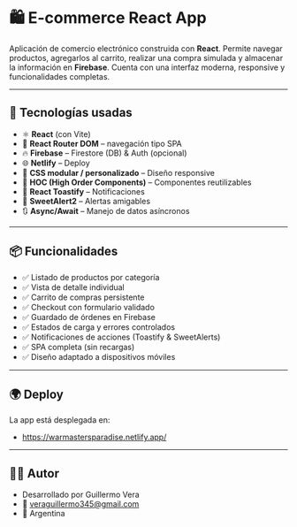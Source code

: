 # 🛍️ E-commerce React App

Aplicación de comercio electrónico construida con **React**. Permite navegar productos, agregarlos al carrito, realizar una compra simulada y almacenar la información en **Firebase**. Cuenta con una interfaz moderna, responsive y funcionalidades completas.

---

## 🚀 Tecnologías usadas

- ⚛️ **React** (con Vite)
- 🔄 **React Router DOM** – navegación tipo SPA
- 🔥 **Firebase** – Firestore (DB) & Auth (opcional)
- 🌐 **Netlify** – Deploy
- 💅 **CSS modular / personalizado** – Diseño responsive
- 🧠 **HOC (High Order Components)** – Componentes reutilizables
- 🍞 **React Toastify** – Notificaciones
- 💬 **SweetAlert2** – Alertas amigables
- 🔃 **Async/Await** – Manejo de datos asíncronos

---

## 📦 Funcionalidades

- ✅ Listado de productos por categoría
- ✅ Vista de detalle individual
- ✅ Carrito de compras persistente
- ✅ Checkout con formulario validado
- ✅ Guardado de órdenes en Firebase
- ✅ Estados de carga y errores controlados
- ✅ Notificaciones de acciones (Toastify & SweetAlerts)
- ✅ SPA completa (sin recargas)
- ✅ Diseño adaptado a dispositivos móviles

---

## 🌍 Deploy
La app está desplegada en:
- https://warmastersparadise.netlify.app/

---

## 🧑‍💻 Autor
- Desarrollado por Guillermo Vera
- 📧 veraguillermo345@gmail.com
- 📍 Argentina
